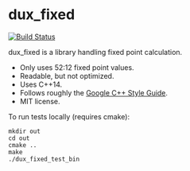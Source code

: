 # dux_fixed

[![Build Status](https://api.travis-ci.org/jyaif/dux_fixed.svg)](https://travis-ci.org/jyaif/dux_fixed)

dux_fixed is a library handling fixed point calculation.

* Only uses 52:12 fixed point values.
* Readable, but not optimized.
* Uses C++14.
* Follows roughly the [Google C++ Style Guide](https://google.github.io/styleguide/cppguide.html).
* MIT license.

To run tests locally (requires cmake):

```
mkdir out
cd out
cmake ..
make
./dux_fixed_test_bin
```
